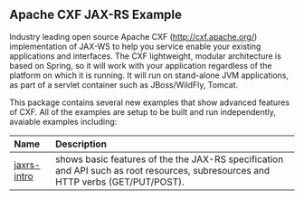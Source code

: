 ## Apache CXF JAX-RS Example

Industry leading open source Apache CXF (http://cxf.apache.org/) implementation of JAX-WS to help you service enable your existing applications and interfaces. The CXF lightweight, modular architecture is based on Spring, so it will work with your application regardless of the platform on which it is running. It will run on stand-alone JVM applications, as part of a servlet container such as JBoss/WildFly, Tomcat.

This package contains several new examples that show advanced features of CXF.  All of the examples are setup to be built and run independently, avaiable examples including:

| **Name** | **Description** |
|:-----------|:-----------|
|[jaxrs-intro](jaxrs-intro) |shows basic features of the the JAX-RS specification and API such as root resources, subresources and HTTP verbs (GET/PUT/POST).|
